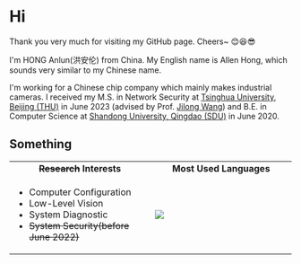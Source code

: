 # Hi

Thank you very much for visiting my GitHub page. Cheers~ 😊😆😎

I'm HONG Anlun(洪安伦) from China. My English name is Allen Hong, which sounds very similar to my Chinese name. 

I'm working for a Chinese chip company which mainly makes industrial cameras. 
I received my M.S. in Network Security at [Tsinghua University, Beijing (THU)](https://www.tsinghua.edu.cn/) in June 2023 (advised by Prof. [Jilong Wang](https://www.insc.tsinghua.edu.cn/info/1157/2449.htm)) and B.E. in Computer Science at [Shandong University, Qingdao (SDU)](https://www.sdu.edu.cn/) in June 2020.

<!--
**masterAllen/masterAllen** is a ✨ _special_ ✨ repository because its `README.md` (this file) appears on your GitHub profile.

Here are some ideas to get you started:

- 🔭 I’m currently working on ...
- 🌱 I’m currently learning ...
- 👯 I’m looking to collaborate on ...
- 🤔 I’m looking for help with ...
- 💬 Ask me about ...
- 📫 How to reach me: ...
- 😄 Pronouns: ...
- ⚡ Fun fact: ...
-->

## Something

<table>
  <tr align="center">
    <td> <b><del>Research</del> Interests</b> </td>
    <td> <b>Most Used Languages</b> </td>
  </tr>
  <tr>
    <td width="50%">
      <ul>
      <li>Computer Configuration</li>
      <li>Low-Level Vision</li>
      <li>System Diagnostic</li>
      <li><del>System Security(before June 2022)</del></li>
      </ul>
    </td>
   <td> <img src="https://github-readme-stats.vercel.app/api/top-langs/?username=masterAllen&hide_title=true"/> </td>
  </tr>
</table>
